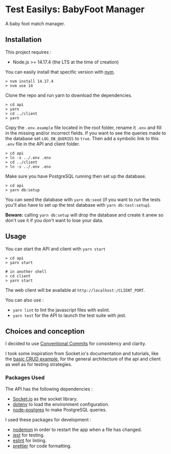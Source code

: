 # Test Easilys: BabyFoot Manager

A baby foot match manager.

## Installation

This project requires :

- Node.js >= 14.17.4 (the LTS at the time of creation)

You can easily install that specific version with [nvm](https://github.com/creationix/nvm).

```
> nvm install 14.17.4
> nvm use 14
```

Clone the repo and run yarn to download the dependencies.

```
> cd api
> yarn
> cd ../client
> yarn
```

Copy the `.env.example` file located in the root folder, rename it `.env` and fill in the missing and/or incorrect fields. If you want to see the queries made to the database set `LOG_DB_QUERIES` to `true`.
Then add a symbolic link to this `.env` file in the API and client folder.

```
> cd api
> ln -s ../.env .env
> cd ../client
> ln -s ../.env .env
```

Make sure you have PostgreSQL running then set up the database.

```
> cd api
> yarn db:setup
```

You can seed the database with `yarn db:seed` (if you want to run the tests you'll also have to set up the test database with `yarn db:test:setup`).

**Beware:** calling `yarn db:setup` will drop the database and create it anew so don't use it if you don't want to lose your data.

## Usage

You can start the API and client with `yarn start`

```
> cd api
> yarn start

# in another shell
> cd client
> yarn start
```

The web client will be available at `http://localhost:/CLIENT_PORT`.

You can also use :

- `yarn lint` to lint the javascript files with eslint.
- `yarn test` for the API to launch the test suite with jest.

## Choices and conception

I decided to use [Conventional Commits](https://www.conventionalcommits.org/en/v1.0.0/) for consistency and clarity.

I took some inspiration from Socket.io's documentation and tutorials, like the [basic CRUD example](https://github.com/socketio/socket.io/tree/master/examples/basic-crud-application), for the general architecture of the api and client as well as for testing strategies.

### Packages Used

The API has the following dependencies :

- [Socket.io](https://socket.io/) as the socket library.
- [dotenv](https://github.com/motdotla/dotenv) to load the environment configuration.
- [node-postgres](https://github.com/brianc/node-postgres) to make PostgreSQL queries.

I used these packages for development :

- [nodemon](https://github.com/remy/nodemon) in order to restart the app when a file has changed.
- [jest](https://jestjs.io/) for testing.
- [eslint](https://github.com/eslint/eslint) for linting.
- [prettier](https://github.com/prettier/prettier) for code formatting.
